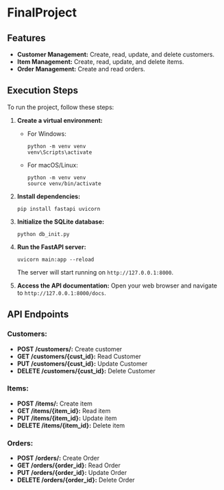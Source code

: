 # FinalProject
## Features

- **Customer Management:** Create, read, update, and delete customers.
- **Item Management:** Create, read, update, and delete items.
- **Order Management:** Create and read orders.

## Execution Steps

To run the project, follow these steps:

1. **Create a virtual environment:**
   - For Windows:
     ```
     python -m venv venv
     venv\Scripts\activate
     ```
   - For macOS/Linux:
     ```
     python -m venv venv
     source venv/bin/activate
     ```

2. **Install dependencies:**
   ```
   pip install fastapi uvicorn
   ```

3. **Initialize the SQLite database:**
   ```
   python db_init.py
   ```

4. **Run the FastAPI server:**
   ```
   uvicorn main:app --reload
   ```
   The server will start running on `http://127.0.0.1:8000`.

5. **Access the API documentation:**
   Open your web browser and navigate to `http://127.0.0.1:8000/docs`. 

## API Endpoints

### Customers:
- **POST /customers/:** Create customer
- **GET /customers/{cust_id}:** Read Customer
- **PUT /customers/{cust_id}:** Update Customer 
- **DELETE /customers/{cust_id}:** Delete Customer 

### Items:
- **POST /items/:** Create item
- **GET /items/{item_id}:** Read item 
- **PUT /items/{item_id}:** Update item 
- **DELETE /items/{item_id}:** Delete item 

### Orders:
- **POST /orders/:** Create Order
- **GET /orders/{order_id}:** Read Order 
- **PUT /orders/{order_id}:** Update Order 
- **DELETE /orders/{order_id}:** Delete Order 

 
